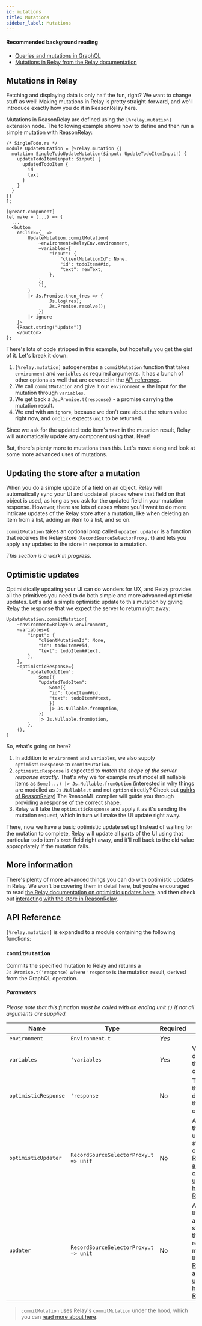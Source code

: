 ```yaml
---
id: mutations
title: Mutations
sidebar_label: Mutations
---
```


#### Recommended background reading

- [Queries and mutations in GraphQL](https://graphql.org/learn/queries/)
- [Mutations in Relay from the Relay documentation](https://relay.dev/docs/en/mutations)

## Mutations in Relay

Fetching and displaying data is only half the fun, right? We want to change stuff as well! Making mutations in Relay is pretty straight-forward, and we'll introduce exactly how you do it in ReasonRelay here.

Mutations in ReasonRelay are defined using the `[%relay.mutation]` extension node. The following example shows how to define and then run a simple mutation with ReasonRelay:

```reason
/* SingleTodo.re */
module UpdateMutation = [%relay.mutation {|
  mutation SingleTodoUpdateMutation($input: UpdateTodoItemInput!) {
    updateTodoItem(input: $input) {
      updatedTodoItem {
        id
        text
      }
    }
  }
|}
];

[@react.component]
let make = (...) => {
  ...
  <button
    onClick={_ =>
        UpdateMutation.commitMutation(
            ~environment=RelayEnv.environment,
            ~variables={
                "input": {
                    "clientMutationId": None,
                    "id": todoItem##id,
                    "text": newText,
                },
            },
            (),
        )
        |> Js.Promise.then_(res => {
                Js.log(res);
                Js.Promise.resolve();
            })
        |> ignore
    }>
    {React.string("Update")}
    </button>
};

```

There's lots of code stripped in this example, but hopefully you get the gist of it. Let's break it down:

1. `[%relay.mutation]` autogenerates a `commitMutation` function that takes `environment` and `variables` as required arguments. It has a bunch of other options as well that are covered in the [API reference](#api-reference).
2. We call `commitMutation` and give it our `environment` + the input for the mutation through `variables`.
3. We get back a `Js.Promise.t(response)` - a promise carrying the mutation result.
4. We end with an `ignore`, because we don't care about the return value right now, and `onClick` expects `unit` to be returned.

Since we ask for the updated todo item's `text` in the mutation result, Relay will automatically update any component using that.
Neat!

But, there's plenty more to mutations than this. Let's move along and look at some more advanced uses of mutations.

## Updating the store after a mutation

When you do a simple update of a field on an object, Relay will automatically sync your UI and update all places where that field on that object is used, as long as you ask for the updated field in your mutation response. However, there are lots of cases where you'll want to do more intricate updates of the Relay store after a mutation, like when deleting an item from a list, adding an item to a list, and so on.

`commitMutation` takes an optional prop called `updater`. `updater` is a function that receives the Relay store (`RecordSourceSelectorProxy.t`) and lets you apply any updates to the store in response to a mutation.

_This section is a work in progress_.

## Optimistic updates

Optimistically updating your UI can do wonders for UX, and Relay provides all the primitives you need to do both simple and more advanced optimistic updates. Let's add a simple optimistic update to this mutation by giving Relay the response that we expect the server to return right away:

```reason
UpdateMutation.commitMutation(
    ~environment=RelayEnv.environment,
    ~variables={
        "input": {
            "clientMutationId": None,
            "id": todoItem##id,
            "text": todoItem##text,
        },
    },
    ~optimisticResponse={
        "updateTodoItem":
            Some({
            "updatedTodoItem":
                Some({
                "id": todoItem##id,
                "text": todoItem##text,
                })
                |> Js.Nullable.fromOption,
            })
            |> Js.Nullable.fromOption,
        },
    (),
)
```

So, what's going on here?

1. In addition to `environment` and `variables`, we also supply `optimisticResponse` to `commitMutation`.
2. `optimisticResponse` is expected to _match the shape of the server response exactly_. That's why we for example must model all nullable items as `Some(...) |> Js.Nullable.fromOption` (interested in why things are modelled as `Js.Nullable.t` and not `option` directly? Check out [quirks of ReasonRelay](quirks-of-reason-relay)) The ReasonML compiler will guide you through providing a response of the correct shape.
3. Relay will take the `optimisticResponse` and apply it as it's sending the mutation request, which in turn will make the UI update right away.

There, now we have a basic optimistic update set up! Instead of waiting for the mutation to complete, Relay will update all parts of the UI using that particular todo item's `text` field right away, and it'll roll back to the old value appropriately if the mutation fails.

## More information

There's plenty of more advanced things you can do with optimistic updates in Relay. We won't be covering them in detail here, but you're encouraged to read [the Relay documentation on optimistic updates here](https://relay.dev/docs/en/mutations#optimistic-updates), and then check out [interacting with the store in ReasonRelay](interacting-with-the-store).

## API Reference

`[%relay.mutation]` is expanded to a module containing the following functions:

### `commitMutation`

Commits the specified mutation to Relay and returns a `Js.Promise.t('response)` where `'response` is the mutation result, derived from the GraphQL operation.

##### Parameters

_Please note that this function must be called with an ending unit `()` if not all arguments are supplied._

| Name                 | Type                                  | Required | Notes                                                                                                                                                                                                                      |
| -------------------- | ------------------------------------- | -------- | -------------------------------------------------------------------------------------------------------------------------------------------------------------------------------------------------------------------------- |
| `environment`        | `Environment.t`                       | _Yes_    |                                                                                                                                                                                                                            |
| `variables`          | `'variables`                          | _Yes_    | Variables derived from the GraphQL operation                                                                                                                                                                               |
| `optimisticResponse` | `'response`                           | No       | The shape of the response, derived from the GraphQL operation.                                                                                                                                                             |
| `optimisticUpdater`  | `RecordSourceSelectorProxy.t => unit` | No       | An updater that can update the store optimistically. [Read more about optimistic updaters here in the Relay docs](https://relay.dev/docs/en/mutations#using-updater-and-optimisticupdater)                                 |
| `updater`            | `RecordSourceSelectorProxy.t => unit` | No       | An updater that will be applied to the store when the mutation results are merged to the store. [Read more about updaters here in the Relay docs](https://relay.dev/docs/en/mutations#using-updater-and-optimisticupdater) |

> `commitMutation` uses Relay's `commitMutation` under the hood, which you can [read more about here](https://relay.dev/docs/en/mutations#commitmutation).
